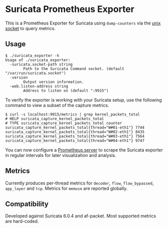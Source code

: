 # Suricata Prometheus Exporter

This is a Prometheus Exporter for Suricata using `dump-counters` via the
[unix socket](https://suricata.readthedocs.io/en/suricata-6.0.0/unix-socket.html#interacting-via-unix-socket)
to query metrics.


## Usage

```
$ ./suricata_exporter -h
Usage of ./suricata_exporter:
  -suricata.socket-path string
        Path to the Suricata Command socket. (default "/var/run/suricata.socket")
  -version
        Output version information.
  -web.listen-address string
        Address to listen on (default ":9915")
```

To verify the exporter is working with your Suricata setup, use the
following command to view a subset of the capture metrics.

```
$ curl -s localhost:9915/metrics | grep kernel_packets_total
# HELP suricata_capture_kernel_packets_total
# TYPE suricata_capture_kernel_packets_total counter
suricata_capture_kernel_packets_total{thread="W#01-eth1"} 7744
suricata_capture_kernel_packets_total{thread="W#02-eth1"} 8435
suricata_capture_kernel_packets_total{thread="W#03-eth1"} 7564
suricata_capture_kernel_packets_total{thread="W#04-eth1"} 9747
```

You can now configure a [Prometheus server](https://prometheus.io/docs/prometheus/latest/getting_started/)
to scrape the Suricata exporter in regular intervals for later visualization
and analysis.


## Metrics

Currently produces per-thread metrics for `decoder`, `flow`, `flow_bypassed`,
`app_layer` and `tcp`. Metrics for `memuse` are reported globally.

## Compatibility

Developed against Suricata 6.0.4 and af-packet. Most supported metrics are
hard-coded.

